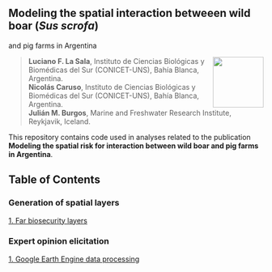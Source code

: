 ## Modeling the spatial interaction betweeen wild boar (*Sus scrofa*) 
and pig farms in Argentina

<img src="https://user-images.githubusercontent.com/20196847/82152923-d78ba600-983a-11ea-9bfc-2a9115a029f5.jpg" height="100" width="100" img align="right">

>**Luciano F. La Sala**, Instituto de Ciencias Biológicas y Biomédicas del Sur (CONICET-UNS), Bahía Blanca, Argentina.  
**Nicolás Caruso**, Instituto de Ciencias Biológicas y Biomédicas del Sur (CONICET-UNS), Bahía Blanca, Argentina.   
**Julián M. Burgos**, Marine and Freshwater Research Institute, Reykjavik, Iceland.   


This repository contains code used in analyses related to the publication **Modeling the spatial risk for interaction between wild boar and pig farms in  Argentina**.  

Table of Contents
----------

### Generation of spatial layers
[1. Far biosecurity layers](./Scripts/Farms_density_by_BS.r)


### Expert opinion elicitation

[1. Google Earth Engine data processing](./Scripts/GEE_data_processing.md)  


